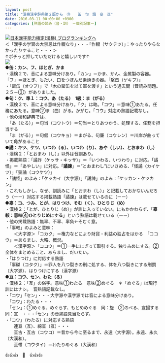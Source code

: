 ```yaml
---
layout: post
title: "漢検漢字辞典第２版から　㊴　　缶　句　譎　辜　亘"
date: 2016-03-11 00:00:00 +0900
categories: [熟語の読み（音・訓）　－個別記事－]
---
```


[![](/syuusyuu9701/assets/images/漢検漢字辞典第２版から-㊴-缶-句-譎-辜-亘-br_c_3028_1.gif)](http://blog.with2.net/link.php?1659096:3028 "日本漢字能力検定(漢検) ブログランキングへ")[日本漢字能力検定(漢検) ブログランキングへ](http://blog.with2.net/link.php?1659096:3028)  
＜「漢字の学習の大禁忌は作輟なり」・・・「作輟（サクテツ）」：やったりやらなかったりすること・・・＞  
↑ポチっと押していただけると嬉しいです↑   
![](/syuusyuu9701/assets/images/漢検漢字辞典第２版から-㊴-缶-句-譎-辜-亘-9eb30fe1ccdab5b4a787fa1c6693f3ed.png)  
**●缶：カン、フ、ほとぎ、かま**  
・漢検２で、音による意味分けあり。「カン」＝かま、かん、金属製の容器。「フ」＝ほとぎ、もたい、口をつぼんだ素焼きの器。「撃缶（ゲキフ）」  
・「罌缶（オウフ）」で「木の罌缶を以て軍を渡す」という過去問（音読み問題。２５－③）がありました。  
**●句：ク、準１：コウ、あ（たる）　1級：ま（がる）**  
・漢検２で、音による意味分けあり。「ク」は略。「コウ」＝意味①あたる。任務にあたる。意味②ま（曲）がる。かがむ。「コウ」対応の熟語記載なし。  
・他の漢和辞典では、  
　「あ（たる）」＝句当（コウトウ）＝勾当＝とりあつかう、処理する、任務を担当する  
　「ま（がる）」＝句倨（コウキョ）＝まがる、句廉（コウレン）＝川岸が曲っていて角があること  
**●譎：キツ、ケツ、いつわ（る）、いつわ（り）、あや（しい）、とおまわ（し）**  
・漢検２：「とおまわ（し）」以外は音訓あり。  
・掲載熟語：「譎詐（ケッサ・キッサ）」＝「いつわる、いつわり」に対応。「譎怪」＝「あやしい」に対応。「**譎諫**」＝“とおまわし”にいさめる、「怪譎（カイケツ）」「狡譎（コウケツ）」  
・「譎怪」のよみ：「ケッカイ（大字源）」「譎諫」のよみ：「ケッカン・ケツカン」  
・これもしかし、なぜ、訓読みに「とおまわ（し）」と記載しておかないんだろう（ーー）対応する掲載熟語「譎諫」は載せているのに（ーー）  
**●辜：コ、つみ、とが、はりつけ、そむ（く）、ひとりじ（め）**  
・漢検２：「とが、ひとりじ（め）」が訓に入っていない。にもかかわらず、「**辜較：意味④ひとりじめにする**」という熟語は載せている（ーー）  
・他の掲載熟語：無辜、不辜、辜負←そむく意。  
・「辜較」のよみと意味：  
　　＜大字源＞「コカク」＝権力などにより財貨・利益の独占をはかる　「ココウ」＝あらまし、大略、概況。  
　　＜漢字源＞「ココウ」＝①一手ににぎって取引する。独り占めにする。②全体をまとめること、あらまし、だいたい。  
・「はりつけ」に対応する熟語  
　「辜磔（コタク）」＝罪人を八つ裂きの刑に処する、体を八つ裂きにする刑罰（大字源）、はりつけにする（漢字源）  
**●亘：コウ、セン、わた（る）**　  
・漢検２：「亙」の俗字。意味①わたる　意味②めぐる　＊「めぐる」は現行訓にはナシ。　音熟語記載なし。  
・「コウ」「セン」・・・大字源や漢字源では音による意味分けあり。  
　「コウ」：わたる・・・  
　「セン」：①めぐる、めぐらす、もとめめぐる　同：旋　②のべる、宣揚する　同：宣　・・・「セン」の音熟語見当たらず。  
・「コウ」（わたる）に対応する熟語  
　　連亘（亙）、綿亘（亙）・・・  
　　亘古・亙古（コウコ）＝昔から今に至るまで、永遠（大字源）。永遠、永久（大漢和）。  
　　亘帯（コウタイ）＝わたりめぐる（大漢和）  
  
👍👍👍　🐒　👍👍👍  
  
  